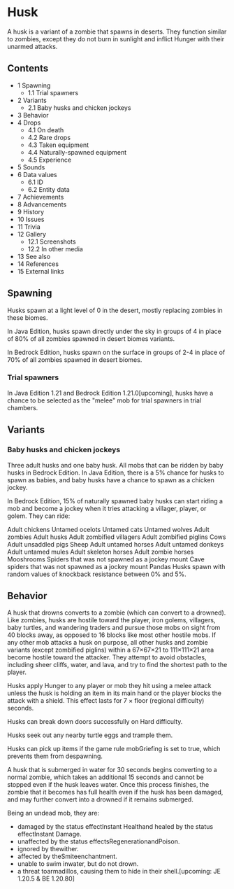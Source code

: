 # Husk
A husk is a variant of a zombie that spawns in deserts. They function similar to zombies, except they do not burn in sunlight and inflict Hunger with their unarmed attacks.

## Contents
- 1 Spawning
	- 1.1 Trial spawners
- 2 Variants
	- 2.1 Baby husks and chicken jockeys
- 3 Behavior
- 4 Drops
	- 4.1 On death
	- 4.2 Rare drops
	- 4.3 Taken equipment
	- 4.4 Naturally-spawned equipment
	- 4.5 Experience
- 5 Sounds
- 6 Data values
	- 6.1 ID
	- 6.2 Entity data
- 7 Achievements
- 8 Advancements
- 9 History
- 10 Issues
- 11 Trivia
- 12 Gallery
	- 12.1 Screenshots
	- 12.2 In other media
- 13 See also
- 14 References
- 15 External links

## Spawning
Husks spawn at a light level of 0 in the desert, mostly replacing zombies in these biomes.

In Java Edition, husks spawn directly under the sky in groups of 4 in place of 80% of all zombies spawned in desert biomes variants.

In Bedrock Edition, husks spawn on the surface in groups of 2-4 in place of 70% of all zombies spawned in desert biomes.

### Trial spawners
‌In Java Edition 1.21 and Bedrock Edition 1.21.0‌[upcoming], husks have a chance to be selected as the "melee" mob for trial spawners in trial chambers.

## Variants
### Baby husks and chicken jockeys
Three adult husks and one baby husk.
All mobs that can be ridden by baby husks in Bedrock Edition.
In Java Edition, there is a 5% chance for husks to spawn as babies, and baby husks have a chance to spawn as a chicken jockey.

In Bedrock Edition, 15% of naturally spawned baby husks can start riding a mob and become a jockey when it tries attacking a villager, player, or golem. They can ride:


 Adult chickens
 Untamed ocelots
 Untamed cats
 Untamed wolves
 Adult zombies
 Adult husks
 Adult zombified villagers
 Adult zombified piglins
Cows
 Adult unsaddled pigs
Sheep
 Adult untamed horses
 Adult untamed donkeys
 Adult untamed mules
 Adult skeleton horses
 Adult zombie horses
Mooshrooms
 Spiders that was not spawned as a jockey mount
 Cave spiders that was not spawned as a jockey mount
Pandas
Husks spawn with random values of knockback resistance between 0% and 5%.

## Behavior
A husk that drowns converts to a zombie (which can convert to a drowned).
Like zombies, husks are hostile toward the player, iron golems, villagers, baby turtles, and wandering traders and pursue those mobs on sight from 40 blocks away, as opposed to 16 blocks like most other hostile mobs. If any other mob attacks a husk on purpose, all other husks and zombie variants (except zombified piglins) within a 67×67×21 to 111×111×21 area become hostile toward the attacker. They attempt to avoid obstacles, including sheer cliffs, water, and lava, and try to find the shortest path to the player.

Husks apply Hunger to any player or mob they hit using a melee attack unless the husk is holding an item in its main hand or the player blocks the attack with a shield. This effect lasts for 7 × floor (regional difficulty) seconds.

Husks can break down doors successfully on Hard difficulty.

Husks seek out any nearby turtle eggs and trample them.

Husks can pick up items if the game rule mobGriefing is set to true, which prevents them from despawning.

A husk that is submerged in water for 30 seconds begins converting to a normal zombie, which takes an additional 15 seconds and cannot be stopped even if the husk leaves water. Once this process finishes, the zombie that it becomes has full health even if the husk has been damaged, and may further convert into a drowned if it remains submerged.

Being an undead mob, they are: 

- damaged by the status effectInstant Healthand healed by the status effectInstant Damage.
- unaffected by the status effectsRegenerationandPoison.
- ignored by thewither.
- affected by theSmiteenchantment.
- unable to swim inwater, but do not drown.
- a threat toarmadillos, causing them to hide in their shell.‌[upcoming: JE 1.20.5 & BE 1.20.80]

